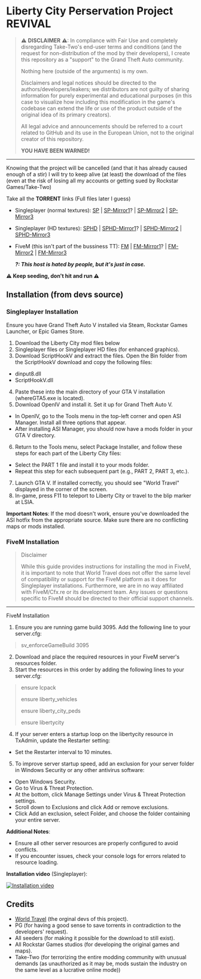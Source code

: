 [SP]: https://drive.google.com/file/d/1xc7v86im_8VNneGDipiNWL80RCtmDaoo/view?usp=drive_link
[SP-Mirror1]: https://mega.nz/file/cfohGBRY#xNlscCOwMfqaOrH9I43jTsIvZdd6q2Q_uFZCJGTCvoQ 
[SP-Mirror2]: https://www.mediafire.com/file/yxt4j8sll4w7hec/Liberty_City_Preservation_Project_-_Singleplayer.7z.torrent/file
[SP-Mirror3]: https://disk.yandex.com/d/GoKA4KXiyde9_A
[SPHD]: https://drive.google.com/file/d/1xiugZMcszJdTVB3CAuCkRSLQ3iyAkvWH/view?usp=drive_link
[SPHD-Mirror1]: https://mega.nz/file/kDhyjaxY#jBP8Y5oU4sGUEy4IxWr6YOVRvquDZry-PByUA-RLWLQ  
[SPHD-Mirror2]: https://www.mediafire.com/file/qv60so81hb19l1r/Liberty_City_Preservation_Project_-_Singleplayer_-_HD_Textures.7z.torrent/file
[SPHD-Mirror3]: https://disk.yandex.com/d/UiN1DTKYDBo-4A
[FM]: https://drive.google.com/file/d/16clpA60YvZll-tq7PRrAUrqLI_aOYz8k/view?usp=drive_link
[FM-Mirror1]: https://mega.nz/file/RGw3kJib#blz1oyMsa3NV6kexS0PsD57Fdsp2k2ITfXPiQ7JnXe8 
[FM-Mirror2]: https://www.mediafire.com/file/z2fw5sdltchq3tl/Liberty_City_Preservation_Project_-_FiveM.zip.torrent/file
[FM-Mirror3]: https://disk.yandex.com/d/HLBcUC5KaFzHUw
[World Travel]: https://worldtravel.dev

# Liberty City Perservation Project REVIVAL

>⚠ **DISCLAIMER** ⚠: In compliance with Fair Use and completely disregarding Take-Two's end-user terms and conditions (and the request for non-distribution of the mod by their developers), I create this repository as a "support" to the Grand Theft Auto community.
>
>Nothing here (outside of the arguments) is my own.
>
>Disclaimers and legal notices should be directed to the authors/developers/leakers; we distributors are not guilty of sharing information for purely experimental and educational purposes (in this case to visualize how including this modification in the game's codebase can extend the life or use of the product outside of the original idea of ​​its primary creators).
>
>All legal advice and announcements should be referred to a court related to GitHub and its use in the European Union, not to the original creator of this repository.
>
>**YOU HAVE BEEN WARNED!**
---

Knowing that the project will be cancelled (and that it has already caused enough of a stir) I will try to keep alive (at least) the download of the files (even at the risk of losing all my accounts or getting sued by Rockstar Games/Take-Two)

Take all the **TORRENT** links (Full files later I guess)

- Singleplayer (normal textures): [SP] | [SP-Mirror1]? | [SP-Mirror2] | [SP-Mirror3]
- Singleplayer (HD textures): [SPHD] | [SPHD-Mirror1]? | [SPHD-Mirror2] | [SPHD-Mirror3]
- FiveM (this isn't part of the bussiness TT): [FM] | [FM-Mirror1]? | [FM-Mirror2] | [FM-Mirror3]

  ***?: This host is hated by people, but it's just in case.***

**⚠ Keep seeding, don't hit and run ⚠**

## Installation (from devs source)

### Singleplayer Installation
Ensure you have Grand Theft Auto V installed via Steam, Rockstar Games Launcher, or Epic Games Store.

1. Download the Liberty City mod files below
2. Singleplayer files or Singleplayer HD files (for enhanced graphics).
3. Download ScriptHookV and extract the files.
   Open the Bin folder from the ScriptHookV download and copy the following files:
- dinput8.dll
- ScriptHookV.dll
4. Paste these into the main directory of your GTA V installation (whereGTA5.exe is located).
5. Download OpenIV and install it. Set it up for Grand Theft Auto V.
- In OpenIV, go to the Tools menu in the top-left corner and open ASI Manager. Install all three options that appear.
- After installing ASI Manager, you should now have a mods folder in your GTA V directory.
6. Return to the Tools menu, select Package Installer, and follow these steps for each part of the Liberty City files:
- Select the PART 1 file and install it to your mods folder.
- Repeat this step for each subsequent part (e.g., PART 2, PART 3, etc.).
7. Launch GTA V. If installed correctly, you should see "World Travel" displayed in the corner of the screen.
8. In-game, press F11 to teleport to Liberty City or travel to the blip marker at LSIA.

**Important Notes**:
If the mod doesn't work, ensure you've downloaded the ASI hotfix from the appropriate source.
Make sure there are no conflicting maps or mods installed.

### FiveM Installation

>Disclaimer
>
>While this guide provides instructions for installing the mod in FiveM, it is important to note that World Travel does not offer the same level of compatibility or support for the FiveM platform as it does for Singleplayer installations. Furthermore, we are in no way affiliated with FiveM/Cfx.re or its development team. Any issues or questions specific to FiveM should be directed to their official support channels.
---

FiveM Installation

1. Ensure you are running game build 3095. Add the following line to your server.cfg:
>sv_enforceGameBuild 3095

2. Download and place the required resources in your FiveM server's resources folder.
3. Start the resources in this order by adding the following lines to your server.cfg:
>ensure lcpack
>
>ensure liberty_vehicles
>
>ensure liberty_city_peds
>
>ensure libertycity
>

4. If your server enters a startup loop on the libertycity resource in TxAdmin, update the Restarter setting:
- Set the Restarter interval to 10 minutes.
5. To improve server startup speed, add an exclusion for your server folder in Windows Security or any other antivirus software:
- Open Windows Security.
- Go to Virus & Threat Protection.
- At the bottom, click Manage Settings under Virus & Threat Protection settings.
- Scroll down to Exclusions and click Add or remove exclusions.
- Click Add an exclusion, select Folder, and choose the folder containing your entire server.

**Additional Notes**:
- Ensure all other server resources are properly configured to avoid conflicts.
- If you encounter issues, check your console logs for errors related to resource loading.



**Installation video** (Singleplayer):

[![Installation video](https://i.imgur.com/UgFYULC.png)](https://www.youtube.com/watch?v=Ggm5gzCd9Ig&ab)

## Credits
- [World Travel] (the orginal devs of this project).
- PG (for having a good sense to save torrents in contradiction to the developers' request).
- All seeders (for making it possible for the download to still exist).
- All Rockstar Games studios (for developing the original games and maps).
- Take-Two (for terrorizing the entire modding community with unusual demands (as unauthorized as it may be, mods sustain the industry on the same level as a lucrative online mode))

